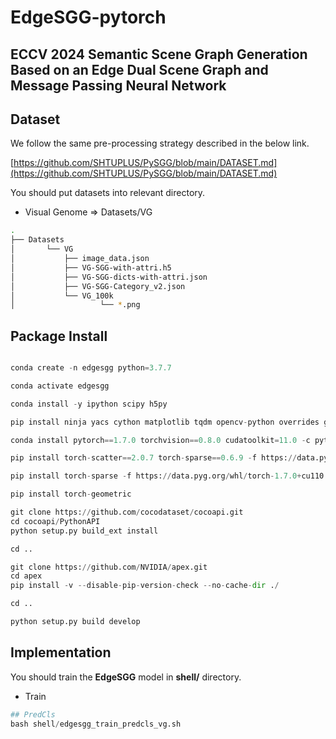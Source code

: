 # EdgeSGG-pytorch
## ECCV 2024 Semantic Scene Graph Generation Based on an Edge Dual Scene Graph and Message Passing Neural Network

## Dataset  

We follow the same pre-processing strategy described in the below link.


[https://github.com/SHTUPLUS/PySGG/blob/main/DATASET.md](https://github.com/SHTUPLUS/PySGG/blob/main/DATASET.md)


You should put datasets into relevant directory.  
* Visual Genome => Datasets/VG  
```bash  
.   
├── Datasets    
│       └── VG    
│           ├── image_data.json   
│           ├── VG-SGG-with-attri.h5
│           ├── VG-SGG-dicts-with-attri.json
│           ├── VG-SGG-Category_v2.json
│           └── VG_100k
│                   └── *.png
```

## Package Install

``` python  

conda create -n edgesgg python=3.7.7

conda activate edgesgg

conda install -y ipython scipy h5py

pip install ninja yacs cython matplotlib tqdm opencv-python overrides gpustat gitpython ipdb graphviz tensorboardx termcolor scikit-learn==0.23.1

conda install pytorch==1.7.0 torchvision==0.8.0 cudatoolkit=11.0 -c pytorch

pip install torch-scatter==2.0.7 torch-sparse==0.6.9 -f https://data.pyg.org/whl/torch-1.7.0+cu110.html

pip install torch-sparse -f https://data.pyg.org/whl/torch-1.7.0+cu110.html

pip install torch-geometric

git clone https://github.com/cocodataset/cocoapi.git
cd cocoapi/PythonAPI
python setup.py build_ext install

cd ..

git clone https://github.com/NVIDIA/apex.git
cd apex
pip install -v --disable-pip-version-check --no-cache-dir ./

cd ..

python setup.py build develop

```

## Implementation  

You should train the **EdgeSGG** model in **shell/** directory.


* Train  
``` python  
## PredCls
bash shell/edgesgg_train_predcls_vg.sh  
